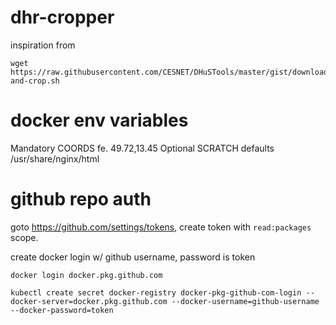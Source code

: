 # dhr-cropper

inspiration from

```
wget https://raw.githubusercontent.com/CESNET/DHuSTools/master/gist/download-and-crop.sh
```

# docker env variables

Mandatory COORDS fe. 49.72,13.45
Optional SCRATCH defaults /usr/share/nginx/html

# github repo auth

goto https://github.com/settings/tokens, create token with `read:packages` scope.

create docker login w/ github username, password is token

```
docker login docker.pkg.github.com
```

```
kubectl create secret docker-registry docker-pkg-github-com-login --docker-server=docker.pkg.github.com --docker-username=github-username --docker-password=token
```

